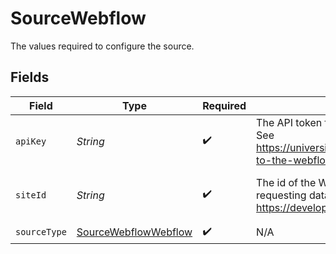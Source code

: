 # SourceWebflow

The values required to configure the source.


## Fields

| Field                                                                                                           | Type                                                                                                            | Required                                                                                                        | Description                                                                                                     | Example                                                                                                         |
| --------------------------------------------------------------------------------------------------------------- | --------------------------------------------------------------------------------------------------------------- | --------------------------------------------------------------------------------------------------------------- | --------------------------------------------------------------------------------------------------------------- | --------------------------------------------------------------------------------------------------------------- |
| `apiKey`                                                                                                        | *String*                                                                                                        | :heavy_check_mark:                                                                                              | The API token for authenticating to Webflow. See https://university.webflow.com/lesson/intro-to-the-webflow-api | a very long hex sequence                                                                                        |
| `siteId`                                                                                                        | *String*                                                                                                        | :heavy_check_mark:                                                                                              | The id of the Webflow site you are requesting data from. See https://developers.webflow.com/#sites              | a relatively long hex sequence                                                                                  |
| `sourceType`                                                                                                    | [SourceWebflowWebflow](../../models/shared/SourceWebflowWebflow.md)                                             | :heavy_check_mark:                                                                                              | N/A                                                                                                             |                                                                                                                 |